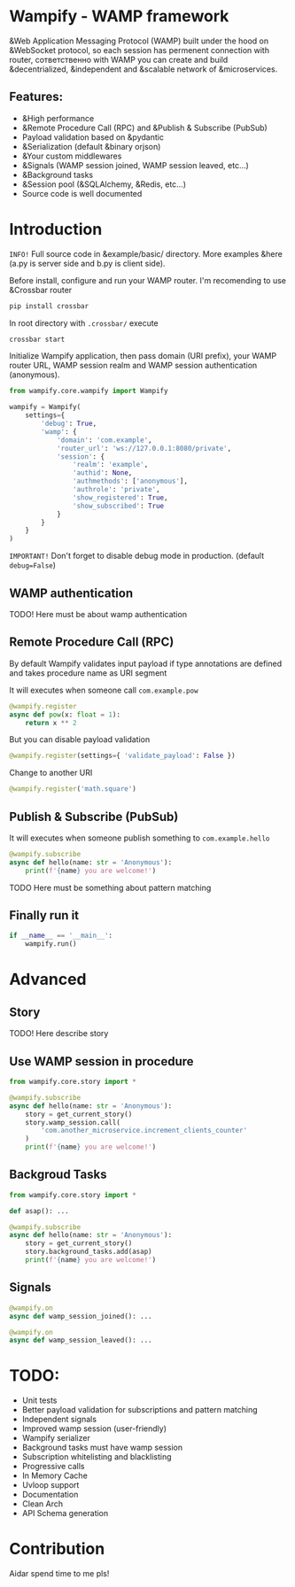 # Wampify - WAMP framework

&Web Application Messaging Protocol (WAMP) built under the hood on &WebSocket protocol, so each session has permenent connection with router, сответственно with WAMP you can create and build &decentrialized, &independent and &scalable network of &microservices.

## Features:
- &High performance
- &Remote Procedure Call (RPC) and &Publish & Subscribe (PubSub)
- Payload validation based on &pydantic
- &Serialization (default &binary orjson)
- &Your custom middlewares
- &Signals (WAMP session joined, WAMP session leaved, etc...)
- &Background tasks
- &Session pool (&SQLAlchemy, &Redis, etc...)
- Source code is well documented

# Introduction

`INFO!` Full source code in &example/basic/ directory. More examples &here (a.py is server side and b.py is client side).

Before install, configure and run your WAMP router. I'm recomending to use &Crossbar router

```bash
pip install crossbar
```

In root directory with `.crossbar/` execute

```bash
crossbar start
```

Initialize Wampify application, then pass domain (URI prefix), your WAMP router URL, WAMP session realm and WAMP session authentication (anonymous).

```python
from wampify.core.wampify import Wampify

wampify = Wampify(
    settings={
        'debug': True,
        'wamp': {
            'domain': 'com.example',
            'router_url': 'ws://127.0.0.1:8080/private',
            'session': {
                'realm': 'example',
                'authid': None,
                'authmethods': ['anonymous'],
                'authrole': 'private',
                'show_registered': True,
                'show_subscribed': True
            }
        }
    }
)
```

`IMPORTANT!` Don't forget to disable debug mode in production. (default `debug=False`)

## WAMP authentication

TODO! Here must be about wamp authentication

## Remote Procedure Call (RPC)

By default Wampify validates input payload if type annotations are defined and takes procedure name as URI segment

It will executes when someone call `com.example.pow`

```python
@wampify.register
async def pow(x: float = 1):
    return x ** 2
```

But you can disable payload validation

```python
@wampify.register(settings={ 'validate_payload': False })
```

Change to another URI

```python
@wampify.register('math.square')
```

## Publish & Subscribe (PubSub)

It will executes when someone publish something to `com.example.hello`

```python
@wampify.subscribe
async def hello(name: str = 'Anonymous'):
    print(f'{name} you are welcome!')
```

TODO Here must be something about pattern matching

## Finally run it

```python
if __name__ == '__main__':
    wampify.run()
```

# Advanced

## Story

TODO! Here describe story

## Use WAMP session in procedure

```python
from wampify.core.story import *

@wampify.subscribe
async def hello(name: str = 'Anonymous'):
    story = get_current_story()
    story.wamp_session.call(
        'com.another_microservice.increment_clients_counter'
    )
    print(f'{name} you are welcome!') 
```

## Backgroud Tasks

```python
from wampify.core.story import *

def asap(): ...

@wampify.subscribe
async def hello(name: str = 'Anonymous'):
    story = get_current_story()
    story.background_tasks.add(asap)
    print(f'{name} you are welcome!') 
```

## Signals

```python
@wampify.on
async def wamp_session_joined(): ...

@wampify.on
async def wamp_session_leaved(): ...
```

# TODO:

- Unit tests
- Better payload validation for subscriptions and pattern matching
- Independent signals
- Improved wamp session (user-friendly)
- Wampify serializer
- Background tasks must have wamp session
- Subscription whitelisting and blacklisting
- Progressive calls
- In Memory Cache
- Uvloop support
- Documentation
- Clean Arch
- API Schema generation

# Contribution

Aidar spend time to me pls!